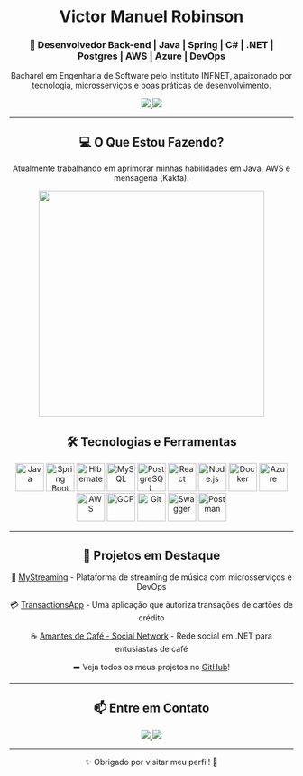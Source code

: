 <div align="center">
  <h1>Victor Manuel Robinson</h1>
  <h3>🚀 Desenvolvedor Back-end | Java | Spring | C# | .NET | Postgres | AWS | Azure | DevOps</h3>
  <p>Bacharel em Engenharia de Software pelo Instituto INFNET, apaixonado por tecnologia, microsserviços e boas práticas de desenvolvimento.</p>
  
  <a href="https://www.linkedin.com/in/victor-robinson-java/">
    <img src="https://img.shields.io/badge/LinkedIn-0077B5?style=for-the-badge&logo=linkedin&logoColor=white"/>
  </a>
  <a href="mailto:victor.robinson@al.infnet.edu.br">
    <img src="https://img.shields.io/badge/Email-D14836?style=for-the-badge&logo=gmail&logoColor=white"/>
  </a>
</div>

---

<h2 align="center">💻 O Que Estou Fazendo?</h2>
<p align="center">Atualmente trabalhando em aprimorar minhas habilidades em Java, AWS e mensageria (Kakfa).</p>

<div align="center">
  <img src="https://media.giphy.com/media/qgQUggAC3Pfv687qPC/giphy.gif" width="400"/>
</div>

<h2 align="center">🛠️ Tecnologias e Ferramentas</h2>
<div align="center">
  <img src="https://cdn.jsdelivr.net/gh/devicons/devicon/icons/java/java-original.svg" title="Java" alt="Java" width="50" height="50"/>
  <img src="https://cdn.jsdelivr.net/gh/devicons/devicon/icons/spring/spring-original.svg" title="Spring Boot" alt="Spring Boot" width="50" height="50"/>
  <img src="https://cdn.jsdelivr.net/gh/devicons/devicon/icons/hibernate/hibernate-original.svg" title="Hibernate" alt="Hibernate" width="50" height="50"/>
  <img src="https://cdn.jsdelivr.net/gh/devicons/devicon/icons/mysql/mysql-original.svg" title="MySQL" alt="MySQL" width="50" height="50"/>
  <img src="https://cdn.jsdelivr.net/gh/devicons/devicon/icons/postgresql/postgresql-original.svg" title="PostgreSQL" alt="PostgreSQL" width="50" height="50"/>
  <img src="https://cdn.jsdelivr.net/gh/devicons/devicon/icons/react/react-original.svg" title="React" alt="React" width="50" height="50"/>
  <img src="https://cdn.jsdelivr.net/gh/devicons/devicon/icons/nodejs/nodejs-original.svg" title="Node.js" alt="Node.js" width="50" height="50"/>
  <img src="https://cdn.jsdelivr.net/gh/devicons/devicon/icons/docker/docker-original.svg" title="Docker" alt="Docker" width="50" height="50"/>
  <img src="https://cdn.jsdelivr.net/gh/devicons/devicon/icons/azure/azure-original.svg" title="Azure" alt="Azure" width="50" height="50"/>
  <img src="https://upload.wikimedia.org/wikipedia/commons/9/93/Amazon_Web_Services_Logo.svg" title="AWS" alt="AWS" width="50" height="50"/>
  <img src="https://cdn.jsdelivr.net/gh/devicons/devicon/icons/googlecloud/googlecloud-original.svg" title="GCP" alt="GCP" width="50" height="50"/>
  <img src="https://cdn.jsdelivr.net/gh/devicons/devicon/icons/git/git-original.svg" title="Git" alt="Git" width="50" height="50"/>
  <img src="https://cdn.jsdelivr.net/gh/devicons/devicon/icons/swagger/swagger-original.svg" title="Swagger" alt="Swagger" width="50" height="50"/>
  <img src="https://cdn.jsdelivr.net/gh/devicons/devicon/icons/postman/postman-original.svg" title="Postman" alt="Postman" width="50" height="50"/>
</div>


---


<h2 align="center">📂 Projetos em Destaque</h2>
<div align="center">
  <p>🎵 <a href="https://github.com/Vikmcr99/StreamingApp">MyStreaming</a> - Plataforma de streaming de música com microsserviços e DevOps</p>
  <p>💳 <a href="https://github.com/Vikmcr99/TransactionsApp">TransactionsApp</a> - Uma aplicação que autoriza transações de cartões de crédito </p>
  <p>☕ <a href="https://github.com/Vikmcr99/AmantesCafeSocialNetwork">Amantes de Café - Social Network</a> - Rede social em .NET para entusiastas de café​</p>
  <p>➡️ Veja todos os meus projetos no <a href="https://github.com/Vikmcr99?tab=repositories">GitHub</a>!</p>
</div>

---

<h2 align="center">📫 Entre em Contato</h2>
<div align="center">
  <a href="https://www.linkedin.com/in/victor-robinson-java/">
    <img src="https://img.shields.io/badge/LinkedIn-0077B5?style=for-the-badge&logo=linkedin&logoColor=white"/>
  </a>
  <a href="mailto:seuemail@email.com">
    <img src="https://img.shields.io/badge/Email-D14836?style=for-the-badge&logo=gmail&logoColor=white"/>
  </a>
</div>

---

<p align="center">✨ Obrigado por visitar meu perfil! 🚀</p>
